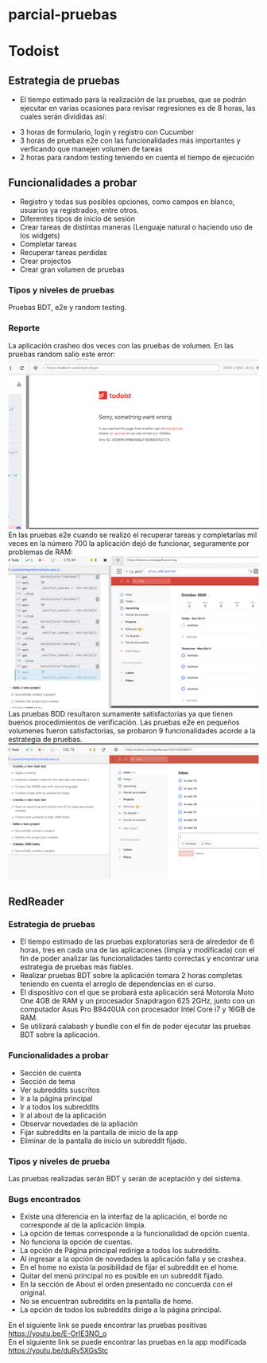 # parcial-pruebas
# Todoist
## Estrategia de pruebas
* El tiempo estimado para la realización de las pruebas, que se podrán ejecutar en varias ocasiones para revisar regresiones es de 8 horas, las cuales serán divididas así:
 - 3 horas de formulario, login y registro con Cucumber
 - 3 horas de pruebas e2e con las funcionalidades más importantes y verficando que manejen volumen de tareas
 - 2 horas para random testing teniendo en cuenta el tiempo de ejecución
 
## Funcionalidades a probar

* Registro y todas sus posibles opciones, como campos en blanco, usuarios ya registrados, entre otros.
* Diferentes tipos de inicio de sesión
* Crear tareas de distintas maneras (Lenguaje natural o haciendo uso de los widgets)
* Completar tareas
* Recuperar tareas perdidas
* Crear projectos
* Crear gran volumen de pruebas

### Tipos y niveles de pruebas
Pruebas BDT, e2e y random testing.

### Reporte

La aplicación crasheo dos veces con las pruebas de volumen.
En las pruebas random salio este error:
<br>
![](/images/crash1.png)
<br>
En las pruebas e2e cuando se realizó el recuperar tareas y completarlas mil veces en la número 700 la aplicación dejó de funcionar, seguramente por problemas de RAM:
<br>
![](/images/crash2.png)
<br>
Las pruebas BDD resultaron sumamente satisfactorias ya que tienen buenos procedimientos de verificación.
Las pruebas e2e en pequeños volumenes fueron satisfactorias, se probaron 9 funcionalidades acorde a la estrategia de pruebas.
<br>
![](/images/e2e.png)
<br>

## RedReader
### Estrategia de pruebas
* El tiempo estimado de las pruebas exploratorias será de alrededor de 6 horas, tres en cada una de las aplicaciones (limpia y modificada) con el fin de poder analizar las funcionalidades tanto correctas y encontrar una estrategia de pruebas más fiables.
* Realizar pruebas BDT sobre la aplicación tomara 2 horas completas teniendo en cuenta el arreglo de dependencias en el curso.
* El dispositivo con el que se probará esta aplicación será Motorola Moto One 4GB de RAM y un procesador Snapdragon 625 2GHz, junto con un computador Asus Pro B9440UA con procesador Intel Core i7 y 16GB de RAM.
* Se utilizará calabash y bundle con el fin de poder ejecutar las pruebas BDT sobre la aplicación.
### Funcionalidades a probar
* Sección de cuenta
* Sección de tema
* Ver subreddits suscritos
* Ir a la página principal
* Ir a todos los subreddits
* Ir al about de la aplicación
* Observar novedades de la apliación
* Fijar subreddits en la pantalla de inicio de la app
* Eliminar de la pantalla de inicio un subreddit fijado.
### Tipos y niveles de prueba
Las pruebas realizadas serán BDT y serán de aceptación y del sistema.
### Bugs encontrados
* Existe una diferencia en la interfaz de la aplicación, el borde no corresponde al de la aplicación limpia.
* La opción de temas corresponde a la funcionalidad de opción cuenta.
* No funciona la opción de cuentas.
* La opción de Página principal redirige a todos los subreddits.
* Al ingresar a la opción de novedades la aplicación falla y se crashea.
* En el home no exista la posibilidad de fijar el subreddit en el home.
* Quitar del menú principal no es posible en un subreddit fijado.
* En la sección de About el orden presentado no concuerda con el original.
* No se encuentran subreddits en la pantalla de home.
* La opción de todos los subreddits dirige a la página principal.


En el siguiente link se puede encontrar las pruebas positivas https://youtu.be/E-OrIE3NO_o <br>
En el siguiente link se puede encontrar las pruebas en la app modificada https://youtu.be/duRv5XGsStc
